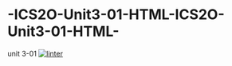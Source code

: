 # -ICS2O-Unit3-01-HTML-ICS2O-Unit3-01-HTML-
unit 3-01
[![linter](https://github.com/Sir-Khalid/-ICS2O-Unit3-01-HTML-ICS2O-Unit3-01-HTML-/workflows/linter/badge.svg)](https://github.com/marketplace/actions/super-linter)   

